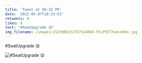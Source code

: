```yaml
---
title: 'Tweet at 06:33 PM'
date: '2022-05-07T18:33:53'
retweets: 0
likes: 0
text: "#SeatUpgrade 😜"
img_filename: /images/1523008232767524864-FSLP55TXsAceh8o.jpg
---
```

#SeatUpgrade 😜

![#SeatUpgrade 😜](/images/1523008232767524864-FSLP55TXsAceh8o.jpg "#SeatUpgrade 😜")